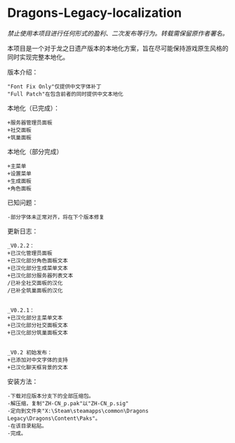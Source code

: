 # Dragons-Legacy-localization
*禁止使用本项目进行任何形式的盈利、二次发布等行为。转载需保留原作者署名。*

本项目是一个对于龙之日遗产版本的本地化方案，旨在尽可能保持游戏原生风格的同时实现完整本地化。


版本介绍：

    "Font Fix Only"仅提供中文字体补丁
    "Full Patch"在包含前者的同时提供中文本地化


本地化（已完成）：

    +服务器管理员面板
    +社交面板
    +筑巢面板

本地化（部分完成）

    +主菜单
    +设置菜单
    +生成面板
    +角色面板


已知问题：

    -部分字体未正常对齐，将在下个版本修复


更新日志：

    _V0.2.2：
    +已汉化管理员面板
	+已汉化部分角色面板文本
	+已汉化部分生成菜单文本
	+已汉化部分服务器列表文本
    /已补全社交面板的汉化
	/已补全筑巢面板的汉化
	
	
    _V0.2.1：
    +已汉化部分主菜单文本
    +已汉化部分社交面板文本
    +已汉化部分筑巢面板文本


    _V0.2 初始发布：
    +已添加对中文字体的支持
    +已汉化聊天框背景的文本


安装方法：

    -下载对应版本分支下的全部压缩包。
    -解压缩，复制"ZH-CN_p.pak"以"ZH-CN_p.sig"
    -定向到文件夹"X:\Steam\steamapps\common\Dragons Legacy\Dragons\Content\Paks"。
    -在该目录粘贴。
    -完成。

